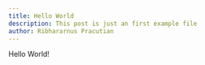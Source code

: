 ```yaml
---
title: Hello World
description: This post is just an first example file
author: Ribhararnus Pracutian
---
```


Hello World!
